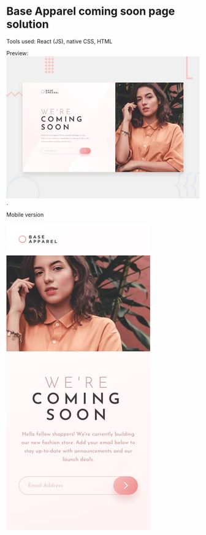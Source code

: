 #  Base Apparel coming soon page solution
Tools used: React (JS), native CSS, HTML


Preview:
![Base Apparel coming soon page challenge on Frontend Mentor](./src/images/desktop-preview.jpg).


Mobile version

![mobile version](./src/images/mobile-design.jpg)